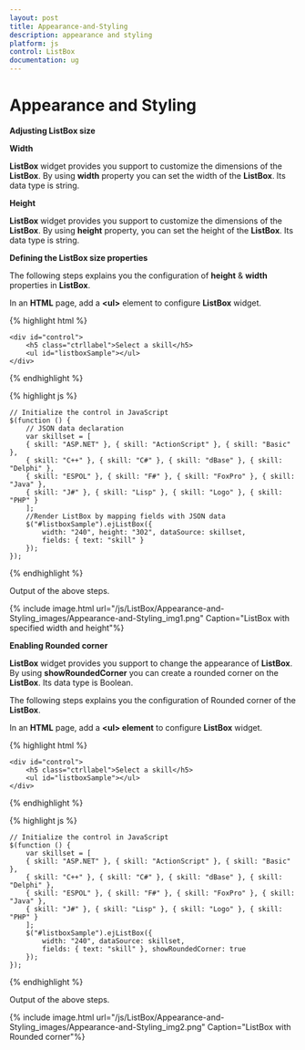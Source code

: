 ```yaml
---
layout: post
title: Appearance-and-Styling
description: appearance and styling
platform: js
control: ListBox
documentation: ug
---
```


# Appearance and Styling

**Adjusting ListBox size**

**Width**

**ListBox** widget provides you support to customize the dimensions of the **ListBox**. By using **width** property you can set the width of the **ListBox**. Its data type is string.

**Height**

**ListBox** widget provides you support to customize the dimensions of the **ListBox**. By using **height** property, you can set the height of the **ListBox**. Its data type is string.

**Defining the ListBox size properties**

The following steps explains you the configuration of **height** & **width** properties in **ListBox**.

In an **HTML** page, add a **&lt;ul&gt;** element to configure **ListBox** widget.

{% highlight html %}

	<div id="control">
	    <h5 class="ctrllabel">Select a skill</h5>
	    <ul id="listboxSample"></ul>
	</div>


{% endhighlight %}

{% highlight js %}

	// Initialize the control in JavaScript 
    $(function () {
        // JSON data declaration
        var skillset = [
        { skill: "ASP.NET" }, { skill: "ActionScript" }, { skill: "Basic" },
        { skill: "C++" }, { skill: "C#" }, { skill: "dBase" }, { skill: "Delphi" },
        { skill: "ESPOL" }, { skill: "F#" }, { skill: "FoxPro" }, { skill: "Java" },
        { skill: "J#" }, { skill: "Lisp" }, { skill: "Logo" }, { skill: "PHP" }
        ];
        //Render ListBox by mapping fields with JSON data
        $("#listboxSample").ejListBox({
            width: "240", height: "302", dataSource: skillset,
            fields: { text: "skill" }
        });
    });


{% endhighlight %}


Output of the above steps.

{% include image.html url="/js/ListBox/Appearance-and-Styling_images/Appearance-and-Styling_img1.png" Caption="ListBox with specified width and height"%}

**Enabling Rounded corner**

**ListBox** widget provides you support to change the appearance of **ListBox**. By using **showRoundedCorner** you can create a rounded corner on the **ListBox**. Its data type is Boolean.

The following steps explains you the configuration of Rounded corner of the **ListBox**.

In an **HTML** page, add a **&lt;ul&gt; element** to configure **ListBox** widget.

{% highlight html %}

	<div id="control">
	    <h5 class="ctrllabel">Select a skill</h5>
	    <ul id="listboxSample"></ul>
	</div>

{% endhighlight %}

{% highlight js %}

	// Initialize the control in JavaScript
    $(function () {
        var skillset = [
        { skill: "ASP.NET" }, { skill: "ActionScript" }, { skill: "Basic" },
        { skill: "C++" }, { skill: "C#" }, { skill: "dBase" }, { skill: "Delphi" },
        { skill: "ESPOL" }, { skill: "F#" }, { skill: "FoxPro" }, { skill: "Java" },
        { skill: "J#" }, { skill: "Lisp" }, { skill: "Logo" }, { skill: "PHP" }
        ];
        $("#listboxSample").ejListBox({
            width: "240", dataSource: skillset,
            fields: { text: "skill" }, showRoundedCorner: true
        });
    });

{% endhighlight %}


Output of the above steps.

{% include image.html url="/js/ListBox/Appearance-and-Styling_images/Appearance-and-Styling_img2.png" Caption="ListBox with Rounded corner"%}

